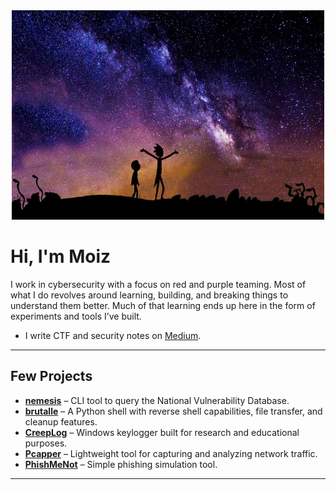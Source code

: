 <div align="center">
  <img src="banner.jpg" alt="Banner"  width="500" height="335">
</div>

# Hi, I'm Moiz

I work in cybersecurity with a focus on red and purple teaming. Most of what I do revolves around learning, building, and breaking things to understand them better. Much of that learning ends up here in the form of experiments and tools I’ve built.

- I write CTF and security notes on [Medium](https://medium.com/@rizzziom).  

---

## Few Projects
- **[nemesis](https://github.com/RIZZZIOM/nemesis)** – CLI tool to query the National Vulnerability Database.  
- **[brutalle](https://github.com/RIZZZIOM/brutalle)** – A Python shell with reverse shell capabilities, file transfer, and cleanup features.  
- **[CreepLog](https://github.com/RIZZZIOM/creeplog)** – Windows keylogger built for research and educational purposes.  
- **[Pcapper](https://github.com/RIZZZIOM/pcapper)** – Lightweight tool for capturing and analyzing network traffic.  
- **[PhishMeNot](https://github.com/RIZZZIOM/PhishMeNot)** – Simple phishing simulation tool.  

---
